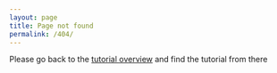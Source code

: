 ```yaml
---
layout: page
title: Page not found
permalink: /404/
---
```


Please go back to the <a href="/">tutorial overview</a> and find the tutorial from there
